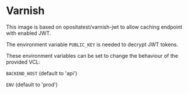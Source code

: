 # Varnish

This image is based on opositatest/varnish-jwt to allow caching endpoint with enabled JWT.

The environment variable `PUBLIC_KEY` is needed to decrypt JWT tokens.

These environment variables can be set to change the behaviour of the provided VCL:

`BACKEND_HOST` (default to 'api')

`ENV` (default to 'prod')